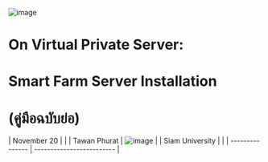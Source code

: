 ![image](https://user-images.githubusercontent.com/37249027/218273460-1c18a18e-b4a5-4b00-b155-feb20d4cb7b7.png)

# On Virtual Private Server: 
# Smart Farm Server Installation 
# (คู่มือฉบับย่อ)
| November 20     |                                                                                                                 |
| Tawan Phurat    | ![image](https://user-images.githubusercontent.com/37249027/218273504-f589e290-0608-45a8-902a-a9ecec704975.png) | 
| Siam University |                                                                                                                 |
| --------------- | ------------------------- |
